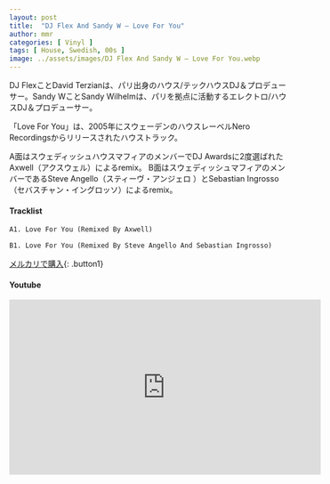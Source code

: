 ```yaml
---
layout: post
title:  "DJ Flex And Sandy W – Love For You"
author: mmr
categories: [ Vinyl ]
tags: [ House, Swedish, 00s ]
image: ../assets/images/DJ Flex And Sandy W – Love For You.webp
---
```


DJ FlexことDavid Terzianは、パリ出身のハウス/テックハウスDJ＆プロデューサー。Sandy WことSandy Wilhelmは、パリを拠点に活動するエレクトロ/ハウスDJ＆プロデューサー。

「Love For You」は、2005年にスウェーデンのハウスレーベルNero Recordingsからリリースされたハウストラック。

A面はスウェディッシュハウスマフィアのメンバーでDJ Awardsに2度選ばれた Axwell（アクスウェル）によるremix。
B面はスウェディッシュマフィアのメンバーであるSteve Angello（スティーヴ・アンジェロ ）とSebastian Ingrosso（セバスチャン・イングロッソ）によるremix。

#### Tracklist
```md
A1. Love For You (Remixed By Axwell)

B1. Love For You (Remixed By Steve Angello And Sebastian Ingrosso)
```

[メルカリで購入](https://jp.mercari.com/item/m10111502842?afid=6142608987){: .button1}

#### Youtube
<iframe width="560" height="315" src="https://www.youtube.com/embed/gpITcgLBWQA?si=l9pVW7mDgE5tcwgW" title="YouTube video player" frameborder="0" allow="accelerometer; autoplay; clipboard-write; encrypted-media; gyroscope; picture-in-picture; web-share" referrerpolicy="strict-origin-when-cross-origin" allowfullscreen></iframe>